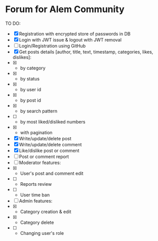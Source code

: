 # Forum for Alem Community

TO DO:
- [x] Registration with encrypted store of passwords in DB
- [x] Login with JWT issue & logout with JWT removal
- [ ] Login/Registration using GitHub
- [x] Get posts details [author, title, text, timestamp, categories, likes, dislikes]: 
- [x] - by category
- [x] - by status
- [x] - by user id
- [x] - by post id
- [x] - by search pattern
- [ ] - by most liked/disliked numbers
- [x] - with pagination
- [x] Write/update/delete post
- [x] Write/update/delete comment
- [x] Like/dislike post or comment
- [ ] Post or comment report
- [ ] Moderator features:
- [x] - User's post and comment edit
- [ ] - Reports review
- [ ] - User time ban
- [ ] Admin features:
- [x] - Category creation & edit
- [x] - Category delete
- [ ] - Changing user's role